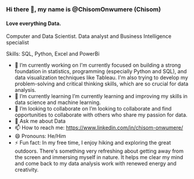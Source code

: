 ### Hi there 👋, my name is @ChisomOnwumere (Chisom)
#### Love everything Data. 
Computer and Data Scientist. Data analyst and Business Intelligence specialist

Skills: SQL, Python, Excel and PowerBi
- 🔭 I’m currently working on I'm currently focused on building a strong foundation in statistics, programming (especially Python and SQL), and data visualization techniques like Tableau. I'm also trying to develop my problem-solving and critical thinking skills, which are so crucial for data analysis. 
- 🌱 I’m currently learning  I’m currently learning and improving my skills in data science and machine learning. 
- 👯 I’m looking to collaborate on  I’m looking to collaborate and find opportunities to collaborate with others who share my passion for data. 
- 💬 Ask me about Data 
- 📫 How to reach me: https://www.linkedin.com/in/chisom-onwumere/ 
- 😄 Pronouns: He/Him 
- ⚡ Fun fact: In my free time, I enjoy hiking and exploring the great outdoors. There's something very refreshing about getting away from the screen and immersing myself in nature. It helps me clear my mind and come back to my data analysis work with renewed energy and creativity. 


<!---
ChisomOnwumere/ChisomOnwumere is a ✨ special ✨ repository because its `README.md` (this file) appears on your GitHub profile.
You can click the Preview link to take a look at your changes.
--->
